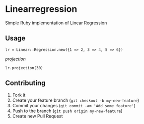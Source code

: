 # Linearregression

Simple Ruby implementation of Linear Regression 

## Usage

`lr = Linear::Regression.new({1 => 2, 3 => 4, 5 => 6})`

*projection*

`lr.projection(30)`

## Contributing

1. Fork it
2. Create your feature branch (`git checkout -b my-new-feature`)
3. Commit your changes (`git commit -am 'Add some feature'`)
4. Push to the branch (`git push origin my-new-feature`)
5. Create new Pull Request
